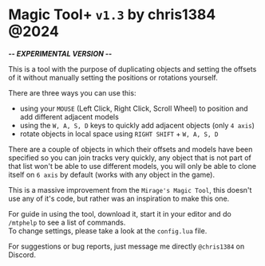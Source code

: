 # Magic Tool+ ```v1.3``` by chris1384 @2024
***-- EXPERIMENTAL VERSION --***

This is a tool with the purpose of duplicating objects and setting the offsets of it without manually setting the positions or rotations yourself.  
  
There are three ways you can use this:
- using your `MOUSE` (Left Click, Right Click, Scroll Wheel) to position and add different adjacent models
- using the `W, A, S, D` keys to quickly add adjacent objects (only `4 axis`)
- rotate objects in local space using `RIGHT SHIFT` + `W, A, S, D`

There are a couple of objects in which their offsets and models have been specified so you can join tracks very quickly, any object that is not part of that list won't be able to use different models, you will only be able to clone itself on `6 axis` by default (works with any object in the game).

This is a massive improvement from the `Mirage's Magic Tool`, this doesn't use any of it's code, but rather was an inspiration to make this one.  

For guide in using the tool, download it, start it in your editor and do `/mtphelp` to see a list of commands.  
To change settings, please take a look at the `config.lua` file.  
  
For suggestions or bug reports, just message me directly `@chris1384` on Discord.
